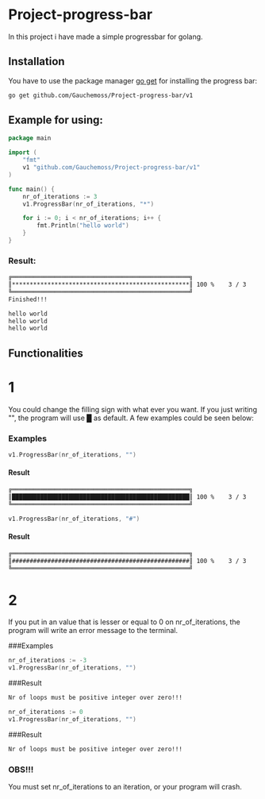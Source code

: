# Project-progress-bar

In this project i have made a simple progressbar for golang.

## Installation

You have to use the package manager [go get](https://golang.org/cmd/go/) for installing the progress bar:

```bash
go get github.com/Gauchemoss/Project-progress-bar/v1
```

## Example for using:
```go
package main

import (
    "fmt"
    v1 "github.com/Gauchemoss/Project-progress-bar/v1"
)

func main() {
    nr_of_iterations := 3
    v1.ProgressBar(nr_of_iterations, "*")

    for i := 0; i < nr_of_iterations; i++ {
        fmt.Println("hello world")
    }
}
```

### Result:
```bash
╔══════════════════════════════════════════════════╗
║**************************************************║ 100 %    3 / 3
╚══════════════════════════════════════════════════╝
Finished!!!

hello world
hello world
hello world
```

## Functionalities
# 1
You could change the filling sign with what ever you want. If you just writing "", the program will use █ as default. A few examples could be seen below:

### Examples

```go
v1.ProgressBar(nr_of_iterations, "")
```

#### Result
```bash
╔══════════════════════════════════════════════════╗
║██████████████████████████████████████████████████║ 100 %    3 / 3
╚══════════════════════════════════════════════════╝
```

```go
v1.ProgressBar(nr_of_iterations, "#")
```
#### Result
```bash
╔══════════════════════════════════════════════════╗
║##################################################║ 100 %    3 / 3
╚══════════════════════════════════════════════════╝
```

# 2
If you put in an value that is lesser or equal to 0 on nr_of_iterations, the program will write an error message to the terminal.

###Examples

```go
nr_of_iterations := -3
v1.ProgressBar(nr_of_iterations, "")
```
###Result
```bash
Nr of loops must be positive integer over zero!!!
```

```go
nr_of_iterations := 0
v1.ProgressBar(nr_of_iterations, "")
```

###Result
```bash
Nr of loops must be positive integer over zero!!!
```

### OBS!!!
You must set nr_of_iterations to an iteration, or your program will crash. 

